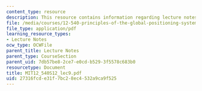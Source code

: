 ```yaml
---
content_type: resource
description: This resource contains information regarding lecture notes.
file: /media/courses/12-540-principles-of-the-global-positioning-system-spring-2012/27316fcde31f7bc28ec4532a9ca9f525_MIT12_540S12_lec9.pdf
file_type: application/pdf
learning_resource_types:
- Lecture Notes
ocw_type: OCWFile
parent_title: Lecture Notes
parent_type: CourseSection
parent_uid: 7db57be8-2ce7-e0cd-b529-3f5578c683b0
resourcetype: Document
title: MIT12_540S12_lec9.pdf
uid: 27316fcd-e31f-7bc2-8ec4-532a9ca9f525
---
```

